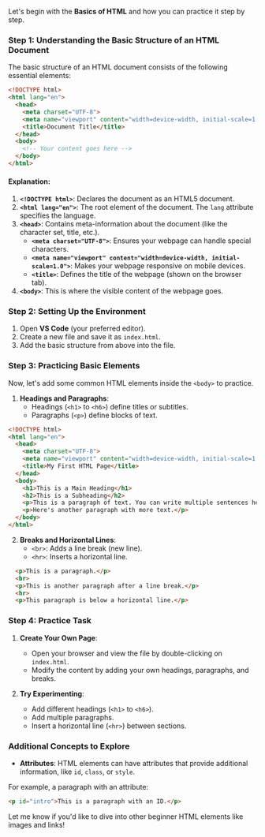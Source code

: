 Let's begin with the **Basics of HTML** and how you can practice it step by step.

### Step 1: **Understanding the Basic Structure of an HTML Document**

The basic structure of an HTML document consists of the following essential elements:

```html
<!DOCTYPE html>
<html lang="en">
  <head>
    <meta charset="UTF-8">
    <meta name="viewport" content="width=device-width, initial-scale=1.0">
    <title>Document Title</title>
  </head>
  <body>
    <!-- Your content goes here -->
  </body>
</html>
```

#### Explanation:
1. **`<!DOCTYPE html>`**: Declares the document as an HTML5 document.
2. **`<html lang="en">`**: The root element of the document. The `lang` attribute specifies the language.
3. **`<head>`**: Contains meta-information about the document (like the character set, title, etc.).
   - **`<meta charset="UTF-8">`**: Ensures your webpage can handle special characters.
   - **`<meta name="viewport" content="width=device-width, initial-scale=1.0">`**: Makes your webpage responsive on mobile devices.
   - **`<title>`**: Defines the title of the webpage (shown on the browser tab).
4. **`<body>`**: This is where the visible content of the webpage goes.

### Step 2: **Setting Up the Environment**

1. Open **VS Code** (your preferred editor).
2. Create a new file and save it as `index.html`.
3. Add the basic structure from above into the file.

### Step 3: **Practicing Basic Elements**

Now, let's add some common HTML elements inside the `<body>` to practice.

1. **Headings and Paragraphs**:
   - Headings (`<h1>` to `<h6>`) define titles or subtitles.
   - Paragraphs (`<p>`) define blocks of text.

```html
<!DOCTYPE html>
<html lang="en">
  <head>
    <meta charset="UTF-8">
    <meta name="viewport" content="width=device-width, initial-scale=1.0">
    <title>My First HTML Page</title>
  </head>
  <body>
    <h1>This is a Main Heading</h1>
    <h2>This is a Subheading</h2>
    <p>This is a paragraph of text. You can write multiple sentences here.</p>
    <p>Here's another paragraph with more text.</p>
  </body>
</html>
```

2. **Breaks and Horizontal Lines**:
   - `<br>`: Adds a line break (new line).
   - `<hr>`: Inserts a horizontal line.

```html
  <p>This is a paragraph.</p>
  <br>
  <p>This is another paragraph after a line break.</p>
  <hr>
  <p>This paragraph is below a horizontal line.</p>
```

### Step 4: **Practice Task**

1. **Create Your Own Page**:
   - Open your browser and view the file by double-clicking on `index.html`.
   - Modify the content by adding your own headings, paragraphs, and breaks.

2. **Try Experimenting**:
   - Add different headings (`<h1>` to `<h6>`).
   - Add multiple paragraphs.
   - Insert a horizontal line (`<hr>`) between sections.

### Additional Concepts to Explore

- **Attributes**: HTML elements can have attributes that provide additional information, like `id`, `class`, or `style`.
  
For example, a paragraph with an attribute:
```html
<p id="intro">This is a paragraph with an ID.</p>
```

Let me know if you'd like to dive into other beginner HTML elements like images and links!